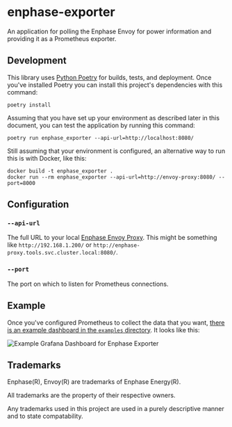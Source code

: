 # enphase-exporter
An application for polling the Enphase Envoy for power information and providing it as a Prometheus exporter.

## Development

This library uses [Python Poetry](https://python-poetry.org/) for builds, tests, and deployment. Once you've installed Poetry you can install this project's dependencies with this command:

```
poetry install
```

Assuming that you have set up your environment as described later in this document, you can test the application by running this command:

```
poetry run enphase_exporter --api-url=http://localhost:8080/
```

Still assuming that your environment is configured, an alternative way to run this is with Docker, like this:

```
docker build -t enphase_exporter .
docker run --rm enphase_exporter --api-url=http://envoy-proxy:8080/ --port=8000
```

## Configuration

### `--api-url`

The full URL to your local [Enphase Envoy Proxy](https://github.com/paullockaby/enphase-proxy). This might be something like `http://192.168.1.200/` or `http://enphase-proxy.tools.svc.cluster.local:8080/`.

### `--port`

The port on which to listen for Prometheus connections.

## Example

Once you've configured Prometheus to collect the data that you want, [there is an example dashboard in the `examples` directory](https://github.com/paullockaby/enphase-exporter/blob/main/examples/basic-grafana-dashboard.png?raw=true). It looks like this:

![Example Grafana Dashboard for Enphase Exporter](https://github.com/paullockaby/enphase-exporter/blob/main/examples/basic-grafana-dashboard.png?raw=true)

## Trademarks

Enphase(R), Envoy(R) are trademarks of Enphase Energy(R).

All trademarks are the property of their respective owners.

Any trademarks used in this project are used in a purely descriptive manner and to state compatability.
